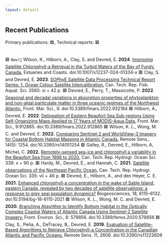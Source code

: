 ```yaml
---
layout: default
---
```



## Recent Publications

Primary publications: :blue_square:, Technical reports: :red_square:  
<br>

:blue_square: `New!📣` Wilson, K., Hilborn, A., Clay, S. and Devred, E. **2024**. [Improving Satellite Chlorophyll-a Retrieval in the Turbid Waters of the Bay of Fundy, Canada.](https://doi.org/10.1007/s12237-024-01334-x) Estuaries and Coasts. doi:10.1007/s12237-024-01334-x
:red_square: Clay, S. and Devred, E. **2023**. [SOPhyE Satellite Data Processing Technical Report Series: 1. Ocean Colour Satellite Intercalibration.](https://waves-vagues.dfo-mpo.gc.ca/library-bibliotheque/4119620x.pdf) Can. Tech. Rep. Fish. Aquat. Sci. 3560: vi + 42 p. 
:blue_square: Devred, E., Perry, T., Massicotte, P. **2022**. [Seasonal and decadal variations in absorption properties of phytoplankton and non-algal particulate matter in three oceanic regimes of the Northwest Atlantic.](https://www.frontiersin.org/articles/10.3389/fmars.2022.932184/full) Front. Mar. Sci., 9. doi:10.3389/fmars.2022.932184
:blue_square: Hilborn, A., Devred, E. **2022**. [Delineation of Eastern Beaufort Sea Sub-regions Using Self-Organizing Maps Applied to 17 Years of MODIS-Aqua Data.](https://www.frontiersin.org/articles/10.3389/fmars.2022.912865/full) Front. Mar. Sci., 9:912865. doi:10.3389/fmars.2022.912865
:blue_square:  Wilson, K. L., Wong, M. C. and Devred, E. **2022.** [Comparing Sentinel-2 and WorldView-3 Imagery for Coastal Bottom Habitat Mapping in Atlantic Canada.](https://www.mdpi.com/2072-4292/14/5/1254/htm) Remote Sens., 14(5): 1254. doi:10.3390/rs14051254 
:red_square: Galley, R., Devred, E., Hilborn, A, Michel, C. **2022.** [Remotely-sensed sea-ice and chlorophyll a variability in the Beaufort Sea from 1998 to 2020.](https://waves-vagues.dfo-mpo.gc.ca/Library/41030035.pdf) Can. Tech. Rep. Hydrogr. Ocean Sci. 339: x + 90 p.
:red_square: Hardy, M., Devred, E., and Hannah, C. **2021.** [Satellite observations of the Northeast Pacific Ocean.](https://waves-vagues.dfo-mpo.gc.ca/Library/4092855x.pdf) Can. Tech. Rep. Hydrogr. Ocean Sci. 335: vii + 46 p.
:blue_square: Devred, E., Hilborn, A., and den Heyer, C. E. **2021.** [Enhanced chlorophyll-a concentration in the wake of Sable Island, eastern Canada, revealed by two decades of satellite observations: a response to grey seal population dynamics?](https://bg.copernicus.org/articles/18/6115/2021/) Biogeosciences, 18, 6115–6132. doi:10.5194/bg-18-6115-2021
:blue_square: Wilson, K. L., Wong, M. C. and Devred, E. **2020.** [Branching Algorithm to Identify Bottom Habitat in the Optically Complex Coastal Waters of Atlantic Canada Using Sentinel-2 Satellite Imagery.](https://www.frontiersin.org/articles/10.3389/fenvs.2020.579856/full) Front. Environ. Sci., 8: 579856. doi:10.3389/fenvs.2020.579856
:blue_square: Clay, S., Peña, A., DeTracey, B., Devred, E. **2019.** [Evaluation of Satellite-Based Algorithms to Retrieve Chlorophyll-a Concentration in the Canadian Atlantic and Pacific Oceans.](https://www.mdpi.com/2072-4292/11/22/2609/htm) Remote Sens. 11, 2609. doi:10.3390/rs11222609
